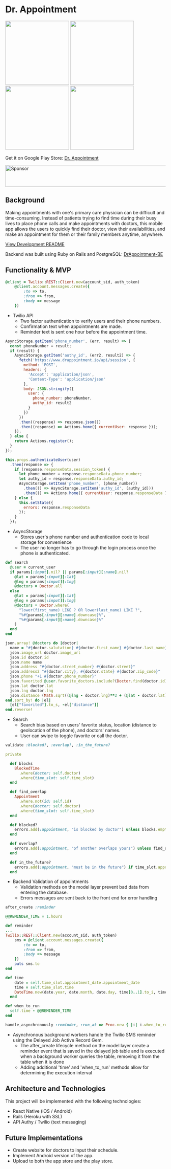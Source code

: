 # Dr. Appointment

<img src="https://github.com/randyjap/DrAppointment/blob/master/app/images/Twillio.gif" width="200"> <img src="https://github.com/randyjap/DrAppointment/blob/master/app/images/Search.gif" width="200"> <img src="https://github.com/randyjap/DrAppointment/blob/master/app/images/Appointment.gif" width="200"> <img src="https://github.com/randyjap/DrAppointment/blob/master/app/images/Text.png" width="200">

Get it on Google Play Store: [Dr. Appointment][playstore]

[playstore]: https://play.google.com/store/apps/details?id=com.drappointment

<a target='_blank' rel='nofollow' href='https://app.codesponsor.io/link/UffjBfukMi73H1HvTU24vZiv/rlee0525/DrAppointment'>
  <img alt='Sponsor' width='888' height='68' src='https://app.codesponsor.io/embed/UffjBfukMi73H1HvTU24vZiv/rlee0525/DrAppointment.svg' />
</a>

## Background

Making appointments with one's primary care physician can be difficult and time-consuming. Instead of patients trying to find time during their busy lives to place phone calls and make appointments with doctors, this mobile app allows the users to quickly find their doctor, view their availabilities, and make an appointment for them or their family members anytime, anywhere.

[View Development README][readme]

[readme]: docs/README.md

Backend was built using Ruby on Rails and PostgreSQL: [DrAppointment-BE][backend]

[backend]: https://github.com/randyjap/DrAppointment-BE

## Functionality & MVP

```ruby
@client = Twilio::REST::Client.new(account_sid, auth_token)
    @client.account.messages.create({
        :to => to,
        :from => from,
        :body => message
    })
```

- Twilio API
  - Two factor authentication to verify users and their phone numbers.
  - Confirmation text when appointments are made.
  - Reminder text is sent one hour before the appointment time.

```javascript
AsyncStorage.getItem('phone_number', (err, result) => {
  const phoneNumber = result;
  if (result) {
    AsyncStorage.getItem('authy_id', (err2, result2) => {
      fetch('https://www.drappointment.io/api/session', {
        method: 'POST',
        headers: {
          'Accept': 'application/json',
          'Content-Type': 'application/json'
        },
        body: JSON.stringify({
          user: {
            phone_number: phoneNumber,
            authy_id: result2
          }
        })
      })
      .then((response) => response.json())
      .then((response) => Actions.home({ currentUser: response }));
    });
  } else {
    return Actions.register();
  }
});
```

```javascript
this.props.authenticateUser(user)
  .then(response => {
    if (response.responseData.session_token) {
      let phone_number = response.responseData.phone_number;
      let authy_id = response.responseData.authy_id;
      AsyncStorage.setItem('phone_number', (phone_number))
        .then(() => AsyncStorage.setItem('authy_id', (authy_id)))
        .then(() => Actions.home({ currentUser: response.responseData }));
    } else {
      this.setState({
        errors: response.responseData
      });
    }
  });
```

- AsyncStorage
  - Stores user's phone number and authentication code to local storage for convenience
  - The user no longer has to go through the login process once the phone is authenticated.

```ruby
def search
  @user = current_user
  if params[:input].nil? || params[:input][:name].nil?
    @lat = params[:input][:lat]
    @lng = params[:input][:lng]
    @doctors = Doctor.all
  else
    @lat = params[:input][:lat]
    @lng = params[:input][:lng]
    @doctors = Doctor.where(
      "lower(first_name) LIKE ? OR lower(last_name) LIKE ?",
      "%#{params[:input][:name].downcase}%",
      "%#{params[:input][:name].downcase}%"
    )
  end
end
```

```ruby
json.array! @doctors do |doctor|
  name = "#{doctor.salutation} #{doctor.first_name} #{doctor.last_name}"
  json.image_url doctor.image_url
  json.id doctor.id
  json.name name
  json.address "#{doctor.street_number} #{doctor.street}"
  json.address2 "#{doctor.city}, #{doctor.state} #{doctor.zip_code}"
  json.phone "+1 #{doctor.phone_number}"
  json.favorited @user.favorite_doctors.include?(Doctor.find(doctor.id))
  json.lat doctor.lat
  json.lng doctor.lng
  json.distance (Math.sqrt((@lng - doctor.lng)**2 + (@lat - doctor.lat)**2) * 70.117663977182174).round(1)
end.sort_by! do |el|
  [el["favorited"].to_s, -el["distance"]]
end.reverse!
```

- Search
  - Search bias based on users' favorite status, location (distance to geolocation of the phone), and doctors' names.
  - User can swipe to toggle favorite or call the doctor.


```Ruby
validate :blocked?, :overlap?, :in_the_future?

private

  def blocks
    BlockedTime
      .where(doctor: self.doctor)
      .where(time_slot: self.time_slot)
  end

  def find_overlap
    Appointment
      .where.not(id: self.id)
      .where(doctor: self.doctor)
      .where(time_slot: self.time_slot)
  end

  def blocked?
    errors.add(:appointment, "is blocked by doctor") unless blocks.empty?
  end

  def overlap?
    errors.add(:appointment, "of another overlaps yours") unless find_overlap.empty?
  end

  def in_the_future?
    errors.add(:appointment, "must be in the future") if time_slot.appointment_date.appointment_date < Date.today
  end
```

- Backend Validation of appointments
  - Validation methods on the model layer prevent bad data from entering the database.
  - Errors messages are sent back to the front end for error handling


```Ruby
after_create :reminder

@@REMINDER_TIME = 1.hours

def reminder
...
Twilio::REST::Client.new(account_sid, auth_token)
    sms = @client.account.messages.create({
        :to => to,
        :from => from,
        :body => message
    })
    puts sms.to
end

def time
    date = self.time_slot.appointment_date.appointment_date
    time = self.time_slot.time
    DateTime.new(date.year, date.month, date.day, time[0..1].to_i, time[-2..-1].to_i, 0, '-8')
  end

def when_to_run
  self.time - @@REMINDER_TIME
end

handle_asynchronously :reminder, :run_at => Proc.new { |i| i.when_to_run }
```

- Asynchronous background workers handle the Twilio SMS reminder using the Delayed Job Active Record Gem.
  - The after_create lifecycle method on the model layer create a reminder event that is saved in the delayed job table and is executed when a background worker queries the table, removing it from the table when it is done
  - Adding  additional 'time' and 'when_to_run' methods allow for determining the execution interval


## Architecture and Technologies

This project will be implemented with the following technologies:

- React Native (iOS / Android)
- Rails (Heroku with SSL)
- API Authy / Twilio (text messaging)


## Future Implementations

- Create website for doctors to input their schedule.
- Implement Android version of the app.
- Upload to both the app store and the play store.
